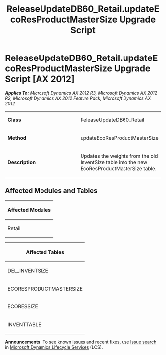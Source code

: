 ﻿---
title: ReleaseUpdateDB60_Retail.updateEcoResProductMasterSize Upgrade Script
TOCTitle: ReleaseUpdateDB60_Retail.updateEcoResProductMasterSize Upgrade Script
ms:assetid: 621853a1-340c-1824-0e23-17d168991f2d
ms:mtpsurl: https://msdn.microsoft.com/en-us/library/JJ719094(v=AX.60)
ms:contentKeyID: 49708634
ms.date: 05/18/2015
mtps_version: v=AX.60
---

# ReleaseUpdateDB60\_Retail.updateEcoResProductMasterSize Upgrade Script [AX 2012]


_**Applies To:** Microsoft Dynamics AX 2012 R3, Microsoft Dynamics AX 2012 R2, Microsoft Dynamics AX 2012 Feature Pack, Microsoft Dynamics AX 2012_

<table>
<colgroup>
<col style="width: 50%" />
<col style="width: 50%" />
</colgroup>
<tbody>
<tr class="odd">
<td><p><strong>Class</strong></p></td>
<td><p>ReleaseUpdateDB60_Retail</p></td>
</tr>
<tr class="even">
<td><p><strong>Method</strong></p></td>
<td><p>updateEcoResProductMasterSize</p></td>
</tr>
<tr class="odd">
<td><p><strong>Description</strong></p></td>
<td><p>Updates the weights from the old InventSize table into the new EcoResProductMasterSize table.</p></td>
</tr>
</tbody>
</table>


## Affected Modules and Tables

<table>
<colgroup>
<col style="width: 100%" />
</colgroup>
<thead>
<tr class="header">
<th><p>Affected Modules</p></th>
</tr>
</thead>
<tbody>
<tr class="odd">
<td><p>Retail</p></td>
</tr>
</tbody>
</table>


<table>
<colgroup>
<col style="width: 100%" />
</colgroup>
<thead>
<tr class="header">
<th><p>Affected Tables</p></th>
</tr>
</thead>
<tbody>
<tr class="odd">
<td><p>DEL_INVENTSIZE</p></td>
</tr>
<tr class="even">
<td><p>ECORESPRODUCTMASTERSIZE</p></td>
</tr>
<tr class="odd">
<td><p>ECORESSIZE</p></td>
</tr>
<tr class="even">
<td><p>INVENTTABLE</p></td>
</tr>
</tbody>
</table>

  
**Announcements:** To see known issues and recent fixes, use [Issue search](http://go.microsoft.com/fwlink/?linkid=389258) in [Microsoft Dynamics Lifecycle Services](http://go.microsoft.com/fwlink/?linkid=306505) (LCS).

